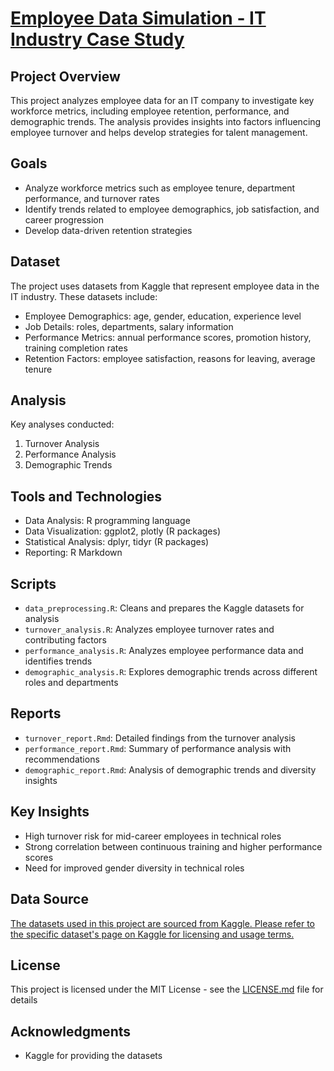 # [Employee Data Simulation - IT Industry Case Study](https://www.kaggle.com/code/benitoitelewuver/employee-data-simulation-dataset-eda-in-r)

## Project Overview

This project analyzes employee data for an IT company to investigate key workforce metrics, including employee retention, performance, and demographic trends. The analysis provides insights into factors influencing employee turnover and helps develop strategies for talent management.

## Goals

- Analyze workforce metrics such as employee tenure, department performance, and turnover rates
- Identify trends related to employee demographics, job satisfaction, and career progression
- Develop data-driven retention strategies

## Dataset

The project uses datasets from Kaggle that represent employee data in the IT industry. These datasets include:

- Employee Demographics: age, gender, education, experience level
- Job Details: roles, departments, salary information
- Performance Metrics: annual performance scores, promotion history, training completion rates
- Retention Factors: employee satisfaction, reasons for leaving, average tenure

## Analysis

Key analyses conducted:

1. Turnover Analysis
2. Performance Analysis
3. Demographic Trends

## Tools and Technologies

- Data Analysis: R programming language
- Data Visualization: ggplot2, plotly (R packages)
- Statistical Analysis: dplyr, tidyr (R packages)
- Reporting: R Markdown

## Scripts

- `data_preprocessing.R`: Cleans and prepares the Kaggle datasets for analysis
- `turnover_analysis.R`: Analyzes employee turnover rates and contributing factors
- `performance_analysis.R`: Analyzes employee performance data and identifies trends
- `demographic_analysis.R`: Explores demographic trends across different roles and departments

## Reports

- `turnover_report.Rmd`: Detailed findings from the turnover analysis
- `performance_report.Rmd`: Summary of performance analysis with recommendations
- `demographic_report.Rmd`: Analysis of demographic trends and diversity insights

## Key Insights

- High turnover risk for mid-career employees in technical roles
- Strong correlation between continuous training and higher performance scores
- Need for improved gender diversity in technical roles


## Data Source

[The datasets used in this project are sourced from Kaggle. Please refer to the specific dataset's page on Kaggle for licensing and usage terms.](https://www.kaggle.com/code/benitoitelewuver/employee-data-simulation-dataset-eda-in-r)


## License

This project is licensed under the MIT License - see the [LICENSE.md](LICENSE.md) file for details

## Acknowledgments

- Kaggle for providing the datasets
